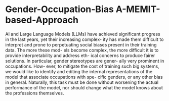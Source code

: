 # Gender-Occupation-Bias A-MEMIT-based-Approach

AI and Large Language Models (LLMs)
have achieved significant progress in the
last years, yet their increasing complex-
ity has made them difficult to interpret and
prone to perpetuating social biases present
in their training data. The more these mod-
els become complex, the more difficult it is
to provide interpretability and address eth-
ical concerns to produce fairer solutions.
In particular, gender stereotypes are gener-
ally very prominent in occupations. How-
ever, to mitigate the cost of training such
big systems, we would like to identify and
editing the internal representations of the
model that associate occupations with spe-
cific genders, or any other bias in general.
Naturally, this task must be done without
worsening the actual performance of the
model, nor should change what the model
knows about the professions themselves.
